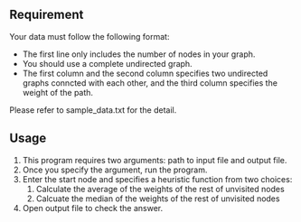 ## Requirement

Your data must follow the following format:
- The first line only includes the number of nodes in your graph.
- You should use a complete undirected graph.
- The first column and the second column specifies two undirected graphs conncted with each other, and the third column specifies the weight of the path.

Please refer to sample_data.txt for the detail.

## Usage

1. This program requires two arguments: path to input file and output file.
2. Once you specify the argument, run the program.
3. Enter the start node and specifies a heuristic function from two choices:
    1) Calculate the average of the weights of the rest of unvisited nodes
    2) Calcuate the median of the weights of the rest of unvisited nodes
4. Open output file to check the answer.
